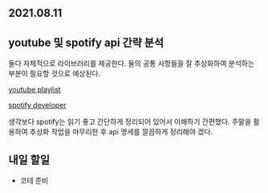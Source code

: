 ## 2021.08.11

## youtube 및 spotify api 간략 분석

둘다 자체적으로 라이브러리를 제공한다. 둘의 공통 사항들을 잘 추상화하여 분석하는 부분이 필요할 것으로 예상된다.

[youtube playlist](https://developers.google.cn/youtube/v3/docs/playlists)

[spotify developer](https://developer.spotify.com/documentation/web-api/reference/#category-playlists)

생각보다 spotify는 읽기 좋고 간단하게 정리되어 있어서 이해하기 간편했다. 주말을 활용하여 추상화 작업을 마무리한 후 api 명세를 깔끔하게 정리해야 겠다.

## 내일 할일
 - 코테 준비